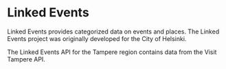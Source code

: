 # Linked Events

Linked Events provides categorized data on events and places. The Linked Events project was originally developed for the City of Helsinki.

The Linked Events API for the Tampere region contains data from the Visit Tampere API.